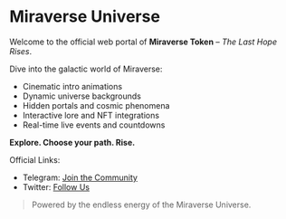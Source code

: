 # Miraverse Universe

Welcome to the official web portal of **Miraverse Token** – *The Last Hope Rises*.

Dive into the galactic world of Miraverse:
- Cinematic intro animations
- Dynamic universe backgrounds
- Hidden portals and cosmic phenomena
- Interactive lore and NFT integrations
- Real-time live events and countdowns

**Explore. Choose your path. Rise.**

Official Links:  
- Telegram: [Join the Community](https://t.me/yourtelegramlink)  
- Twitter: [Follow Us](https://twitter.com/yourtwitterlink)

> Powered by the endless energy of the Miraverse Universe.
